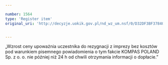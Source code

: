 ```yaml
---

number: 1564
type: 'Register item'
original_uri: 'http://decyzje.uokik.gov.pl/nd_wz_um.nsf/0/D32DF3BF37840DFCC125756A0043863C?OpenDocument'


---
```


„Wzrost ceny upoważnia uczestnika do rezygnacji z imprezy bez kosztów pod warunkiem pisemnego powiadomienia o tym fakcie KOMPAS POLAND Sp. z o. o. nie później niż 24 h od chwili otrzymania informacji o dopłacie.”
